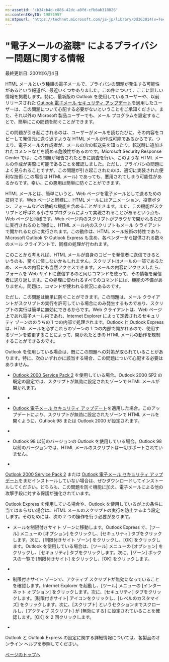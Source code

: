 ```yaml
---
ms:assetid: 'cb34cb4d-c886-42dc-a0fd-cfb6ab318826'
ms:contentKeyID: 19871957
ms:mtpsurl: 'https://technet.microsoft.com/ja-jp/library/Dd363014(v=TechNet.10)'
---
```


"電子メールの盗聴" によるプライバシー問題に関する情報
=====================================================

最終更新日: 2001年6月4日

HTML メールという種類の電子メールで、プライバシの問題が発生する可能性があるという報道が、最近いくつかありました。この件について、ここに詳しい情報を掲載します。特に、最新版の Outlook を使用しているユーザーや、以前リリースされた [Outlook 電子メール セキュリティ アップデート](http://office.microsoft.com/japan/downloads/2000/out2ksec.aspx)を適用したユーザーは、この問題について心配する必要がないということをご承知ください。また、それ以外の Microsoft 製品ユーザーでも、メール プログラムを設定することで、簡単にこの問題を防ぐことができます。

この問題が引き起こされるのは、ユーザーがメールを読むたびに、その内容をコピーして発信元に送り返すような HTML メールが作成可能であるからです。つまり、電子メールの作成者が、メールの次の転送先を知ったり、転送時に追加されたコメントなどを読める危険性があるのです。Microsoft Security Response Center では、この問題が報告されたときに調査を行い、このような HTML メールの作成が実際に可能であることを確認しました。ただし、プライバシの問題によく見られることですが、この問題が引き起こされたのは、適切に実装された便利な技術 (この場合は HTML メール) であっても、悪用されてしまう可能性があるからです。幸い、この悪用は簡単に防ぐことができます。

HTML メールとは、簡単にいうと、Web ページを電子メールとして送るための技術です。Web ページと同様に、HTML メールにはアニメーション、投票ボタン、フォームなどの動的な機能を含めることができます。また、この機能がスクリプトと呼ばれる小さなプログラムによって実現されることがあるという点も、Web ページと同様です。Web ページ内のスクリプトがブラウザで開かれるたびに実行されるのと同様に、HTML メール内のスクリプトもメール クライアントで開かれるたびに実行されます。この動作は、HTML メール技術の特性であり、Microsoft Outlook や Outlook Express も含め、各ベンダーから提供される数々のメール クライアントで、同様の処理が行われます。

このことから考えれば、HTML メールが自身のコピーを発信者に送信できるというのも、驚くに値しないかもしれません。スクリプトはメールの一部であるため、メールの内容にも当然アクセスできます。メールの内容にアクセスしたら、フォームを Web サイトに送信するのと同じコマンドを使って、その情報を発信者に送り返します。この処理に使われるすべてのコマンドには、機能の不備がありません。問題は、コマンドが使われる状況にあるのです。

ただし、この問題は簡単に防ぐことができます。この問題は、メール クライアントがスクリプトの実行を許可している場合にのみ発生するものであり、スクリプトの実行は簡単に無効にできるからです。Web クライアントは、Web ページ上であれ電子メール内であれ、Internet Explorer によって定義されるセキュリティ ゾーンののうちの 1 つの内部で処理されます。Outlook と Outlook Express は、HTML メールを必ずこれらのゾーンの 1 つの内部で開かれるので、使用するゾーンを変更することによって、開かれたときの HTML メールの動作を規制することができるのです。

Outlook を使用している場合は、既にこの問題への対策が取られていることがあります。特に、次のいずれかに該当する場合、この問題について心配する必要はありません。

-   [Outlook 2000 Service Pack 2](http://office.microsoft.com/japan/downloads/2000/sp2upd.aspx) を使用している場合。Outlook 2000 SP2 の既定の設定では、スクリプトが無効に設定されたゾーンで HTML メールが開かれます。

-   
-   [Outlook 電子メール セキュリティ アップデート](http://office.microsoft.com/japan/downloads/2000/out2ksec.aspx)を適用した場合。このアップデートにより、スクリプトが無効に設定されたゾーンで HTML メールを開くように、Outlook 98 または Outlook 2000 が設定されます。

-   
-   Outlook 98 以前のバージョンの Outlook を使用している場合。Outlook 98 以前のバージョンでは、HTML メールのスクリプトは一切サポートされていません。

-   

[Outlook 2000 Service Pack 2](http://office.microsoft.com/japan/downloads/2000/sp2upd.aspx) または [Outlook 電子メール セキュリティ アップデート](http://office.microsoft.com/japan/downloads/2000/out2ksec.aspx)をまだインストールしていない場合は、ぜひダウンロードしてインストールしてください。どちらも、この問題を防ぐ機能に加え、電子メールによる他の攻撃手段に対する保護が強化されています。

Outlook Express を使用している場合や、Outlook を使用しているが上の条件に当てはまらない場合は、HTML メールのスクリプトの実行を防止するよう設定します。そのためには、次の 2 つの操作を行う必要があります。

-   メールを制限付きサイト ゾーンに移動します。Outlook Express で、\[ツール\] メニューの \[オプション\] をクリックし、\[セキュリティ\] タブをクリックします。次に、\[制限付きサイト ゾーン\] をクリックし、\[OK\] をクリックします。Outlook を使用している場合は、\[ツール\] メニューの \[オプション\] をクリックし、\[セキュリティ\] タブをクリックします。次に、\[ゾーン\] ボックスの一覧で \[制限付きサイト\] をクリックし、\[OK\] をクリックします。

-   
-   制限付きサイト ゾーンで、アクティブ スクリプトが無効になっていることを確認します。Internet Explorer を起動し、\[ツール\] メニューの \[インターネット オプション\] をクリックします。次に、\[セキュリティ\] タブをクリックします。\[制限付きサイト\] アイコンをクリックし、\[レベルのカスタマイズ\] をクリックします。次に、\[スクリプト\] というセクションまでスクロールし、\[アクティブ スクリプト\] が \[無効にする\] に設定されていることを確認します。\[OK\] を 2 回クリックします。

-   

Outlook と Outlook Express の設定に関する詳細情報については、各製品のオンライン ヘルプを参照してください。

[](#mainsection)[ページのトップへ](#mainsection)
